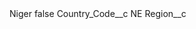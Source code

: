 <?xml version="1.0" encoding="UTF-8"?>
<CustomMetadata xmlns="http://soap.sforce.com/2006/04/metadata" xmlns:xsi="http://www.w3.org/2001/XMLSchema-instance" xmlns:xsd="http://www.w3.org/2001/XMLSchema">
    <label>Niger</label>
    <protected>false</protected>
    <values>
        <field>Country_Code__c</field>
        <value xsi:type="xsd:string">NE</value>
    </values>
    <values>
        <field>Region__c</field>
        <value xsi:nil="true"/>
    </values>
</CustomMetadata>
